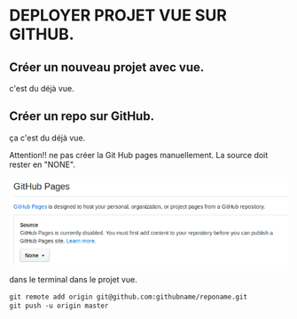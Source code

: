 # DEPLOYER PROJET VUE SUR GITHUB.

## Créer un nouveau projet avec vue.

c'est du déjà vue.

## Créer un repo sur GitHub.

ça c'est du déjà vue.

Attention!! ne pas créer la Git Hub pages manuellement. La source doit rester en "NONE".

![GitHub Pages](https://github.com/melou-dev/cheatsheet/blob/master/vue/images/github-pages.png)

dans le terminal dans le projet vue.
```
git remote add origin git@github.com:githubname/reponame.git
git push -u origin master
```

## 

